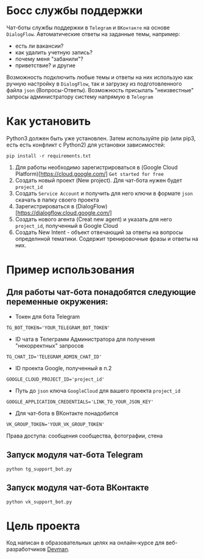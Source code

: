 # Босc службы поддержки
Чат-боты службы поддержки в `Telegram` и `ВКонтакте` на основе `DialogFlow`.
Автоматические ответы на заданные темы, например:
- есть ли вакансии?
- как удалить учетную запись?
- почему меня "забанили"?
- приветствие?
и другие

Возможность подключить любые темы и ответы на них использую как ручную настройку в `DialogFlow`, 
так и загрузку из подготовленного файла `json` (Вопросы-Ответы).
Возможность присылать "неизвестные" запросы администратору систему напрямую в `Telegram`

# Как установить

Python3 должен быть уже установлен. Затем используйте pip (или pip3, есть есть конфликт с Python2) для установки зависимостей:

```
pip install -r requirements.txt
```
1. Для работы необходимо зарегистрироваться в (Google Cloud Platform)[https://cloud.google.com/] `Get started for free`
2. Создать новый проект (New project). Для чат-бота нужен будет `project_id`
3. Создать `Service Account` и получить для него ключи в формате `json` скачать в папку своего проекта
4. Зарегистрироваться в (DialogFlow)[https://dialogflow.cloud.google.com/]
5. Создать нового агента (Creat new agent) и указать для него `project_id`, полученный в Google Cloud
6. Создать New Intent - объект отвечающий за ответы на вопросы определнной тематики. Содержит тренировочные фразы и ответы на них. 


# Пример использования

## Для работы чат-бота понадобятся следующие переменные окружения:
- Токен для бота Telegram

```
TG_BOT_TOKEN='YOUR_TELEGRAM_BOT_TOKEN'
```

- ID чата в Телеграмм Администратора для получения "некорректных" запросов

```
TG_CHAT_ID='TELEGRAM_ADMIN_CHAT_ID'
```

- ID проекта Google, полученный в п.2

```
GOOGLE_CLOUD_PROJECT_ID='project_id'
```

- Путь до `json` ключа `GoogleCloud` для вашего проекта `project_id` 

```
GOOGLE_APPLICATION_CREDENTIALS='LINK_TO_YOUR_JSON_KEY'
```

- Для чат-бота в ВКонтакте понадобится

```
VK_GROUP_TOKEN='YOUR_VK_GROUP_TOKEN'
```

Права доступа: сообщения сообщества, фотографии, стена


## Запуск модуля чат-бота Telegram

```
python tg_support_bot.py
```

## Запуск модуля чат-бота ВКонтакте

```
python vk_support_bot.py
```


# Цель проекта

Код написан в образовательных целях на онлайн-курсе для веб-разработчиков [Devman](dvmn.org).
